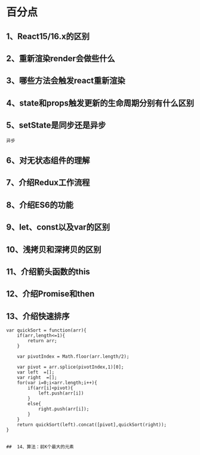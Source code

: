 # 百分点


##  1、React15/16.x的区别
##  2、重新渲染render会做些什么
##  3、哪些方法会触发react重新渲染
##  4、state和props触发更新的生命周期分别有什么区别
	
##  5、setState是同步还是异步
    异步

##  6、对无状态组件的理解


##  7、介绍Redux工作流程


##  8、介绍ES6的功能


##  9、let、const以及var的区别      




##  10、浅拷贝和深拷贝的区别



##  11、介绍箭头函数的this


##  12、介绍Promise和then


##  13、介绍快速排序
 
	var quickSort = function(arr){
		if(arr,length<=1){
			return arr;
		}
		
		var pivotIndex = Math.floor(arr.length/2);

		var pivot = arr.splice(pivotIndex,1)[0];
		var left  =[];
		var right  =[];
		for(var i=0;i<arr.length;i++){
			if(arr[i]<pivot){
				left.push(arr[i])
			}
			else{
				right.push(arr[i]);
			}
		}
		return quickSort(left).concat([pivot],quickSort(right));
	}


	##  14、算法：前K个最大的元素

